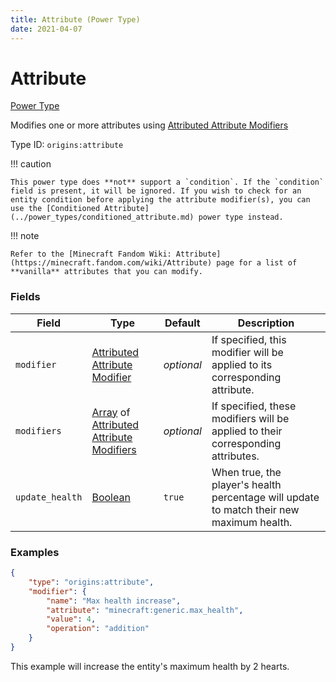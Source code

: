 ```yaml
---
title: Attribute (Power Type)
date: 2021-04-07
---
```


# Attribute

[Power Type](../power_types.md)

Modifies one or more attributes using [Attributed Attribute Modifiers](../data_types/attributed_attribute_modifier.md)

Type ID: `origins:attribute`

!!! caution

    This power type does **not** support a `condition`. If the `condition` field is present, it will be ignored. If you wish to check for an entity condition before applying the attribute modifier(s), you can use the [Conditioned Attribute](../power_types/conditioned_attribute.md) power type instead.

!!! note

    Refer to the [Minecraft Fandom Wiki: Attribute](https://minecraft.fandom.com/wiki/Attribute) page for a list of **vanilla** attributes that you can modify.


### Fields

Field  | Type | Default | Description
-------|------|---------|-------------
`modifier` | [Attributed Attribute Modifier](../data_types/attributed_attribute_modifier.md) | _optional_ | If specified, this modifier will be applied to its corresponding attribute.
`modifiers` | [Array](../data_types/array.md) of [Attributed Attribute Modifiers](../data_types/attributed_attribute_modifier.md) | _optional_ | If specified, these modifiers will be applied to their corresponding attributes.
`update_health` | [Boolean](../data_types/boolean.md) | `true` | When true, the player's health percentage will update to match their new maximum health.


### Examples

```json
{
	"type": "origins:attribute",
	"modifier": {
		"name": "Max health increase",
		"attribute": "minecraft:generic.max_health",
		"value": 4,
		"operation": "addition"
	}
}
```

This example will increase the entity's maximum health by 2 hearts.

